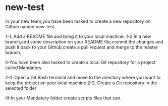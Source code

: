 # new-test
In your new team,you have been tasked to create a new repository on Github named new-test.

1-1. Add a README file and bring it to your local machine. 
1-2.In a new branch,add some description on your README file,commit the changes and push it back to your Github,create a pull request and merge to the master branch.

II-You have been also tasked to create a local Git repository for a project called Mandatory.

2-1. Open a Git Bash terminal and move to the directory where you want to keep the project on your local machine
2-2. Create a Git repository in the selected folder


III-In your Mandatory folder create scripts files that can.
